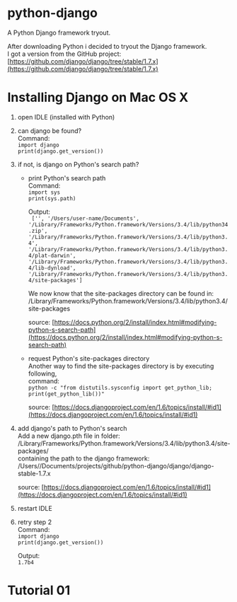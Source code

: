 python-django
=============

A Python Django framework tryout.

After downloading Python i decided to tryout the Django framework.</br>
I got a version from the GitHub project:
[https://github.com/django/django/tree/stable/1.7.x](https://github.com/django/django/tree/stable/1.7.x)

# Installing Django on Mac OS X
1. open IDLE (installed with Python)
2. can django be found?  
	Command:  
	<code>import django</code>  
	<code>print(django.get_version())</code>
3. if not, is django on Python's search path?  
	* print Python's search path  
		Command:  
		<code>import sys</code>  
		<code>print(sys.path)</code>  
		  
		Output:  
		<code>
		['', '/Users/user-name/Documents', '/Library/Frameworks/Python.framework/Versions/3.4/lib/python34.zip', '/Library/Frameworks/Python.framework/Versions/3.4/lib/python3.4', '/Library/Frameworks/Python.framework/Versions/3.4/lib/python3.4/plat-darwin', '/Library/Frameworks/Python.framework/Versions/3.4/lib/python3.4/lib-dynload', '/Library/Frameworks/Python.framework/Versions/3.4/lib/python3.4/site-packages']
		</code>  
		  
		We now know that the site-packages directory can be found in:  
		/Library/Frameworks/Python.framework/Versions/3.4/lib/python3.4/site-packages  
		  
		source: [https://docs.python.org/2/install/index.html#modifying-python-s-search-path](https://docs.python.org/2/install/index.html#modifying-python-s-search-path)
			
	* request Python's site-packages directory  
		Another way to find the site-packages directory is by executing following,</br>command:  
		<code>python -c "from distutils.sysconfig import get_python_lib; print(get_python_lib())"</code>  
		  
		source: [https://docs.djangoproject.com/en/1.6/topics/install/#id1](https://docs.djangoproject.com/en/1.6/topics/install/#id1)
			
4. add django's path to Python's search  
	Add a new django.pth file in folder:  
	/Library/Frameworks/Python.framework/Versions/3.4/lib/python3.4/site-packages/  
	containing the path to the django framework:  
	/Users/<user-name>/Documents/projects/github/python-django/django/django-stable-1.7.x  
		
	source: [https://docs.djangoproject.com/en/1.6/topics/install/#id1](https://docs.djangoproject.com/en/1.6/topics/install/#id1)  
5. restart IDLE
6. retry step 2  
	Command:  
	<code>import django</code>  
	<code>print(django.get_version())</code>    
	  
	Output:  
	<code>1.7b4</code>

# Tutorial 01
